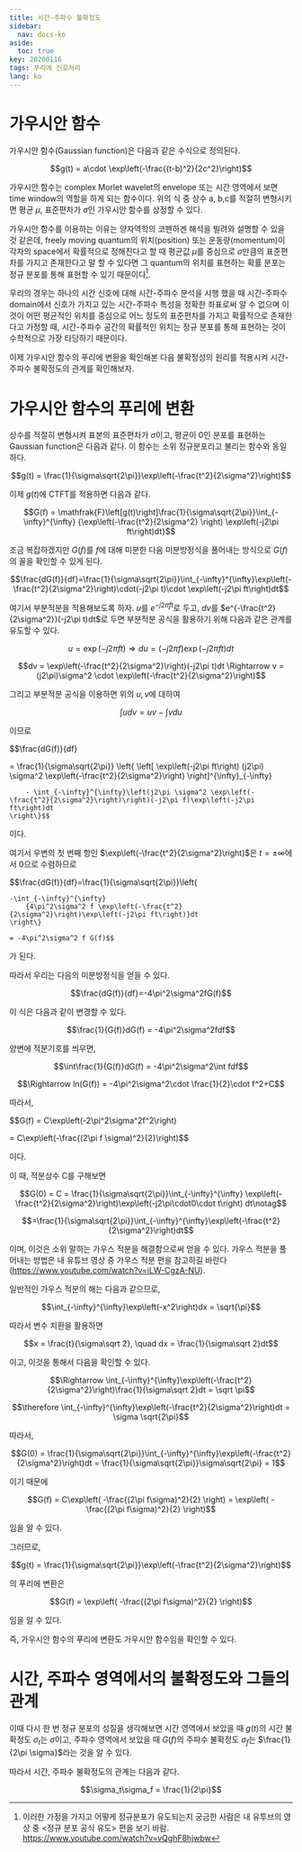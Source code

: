 ```yaml
---
title: 시간-주파수 불확정도
sidebar:
  nav: docs-ko
aside:
  toc: true
key: 20200116
tags: 푸리에 신호처리
lang: ko
---
```


# 가우시안 함수

가우시안 함수(Gaussian function)은 다음과 같은 수식으로 정의된다.

$$g(t) = a\cdot \exp\left(-\frac{(t-b)^2}{2c^2}\right)$$

가우시안 함수는 complex Morlet wavelet의 envelope 또는 시간 영역에서 보면 time window의 역할을 하게 되는 함수이다. 위의 식 중 상수 a, b,c를 적절히 변형시키면 평균 $\mu$, 표준편차가 $\sigma$인 가우시안 함수를 상정할 수 있다.

가우시안 함수를 이용하는 이유는 양자역학의 코펜하겐 해석을 빌려와 설명할 수 있을 것 같은데, freely moving quantum의 위치(position) 또는 운동량(momentum)이 각자의 space에서 확률적으로 정해진다고 할 때 평균값 $\mu$를 중심으로 $\sigma$만큼의 표준편차를 가지고 존재한다고 말 할 수 있다면 그 quantum의 위치를 표현하는 확률 분포는 정규 분포를 통해 표현할 수 있기 때문이다[^1].

[^1]: 이러한 가정을 가지고 어떻게 정규분포가 유도되는지 궁금한 사람은 내 유투브의 영상 중 <정규 분포 공식 유도> 편을 보기 바람. https://www.youtube.com/watch?v=vQghF8hjwbw

우리의 경우는 하나의 시간 신호에 대해 시간-주파수 분석을 시행 했을 때 시간-주파수 domain에서 신호가 가지고 있는 시간-주파수 특성을 정확한 좌표로써 알 수 없으며 이것이 어떤 평균적인 위치를 중심으로 어느 정도의 표준편차를 가지고 확률적으로 존재한다고 가정할 때, 시간-주파수 공간의 확률적인 위치는 정규 분포를 통해 표현하는 것이 수학적으로 가장 타당하기 때문이다.

이제 가우시안 함수의 푸리에 변환을 확인해본 다음 불확정성의 원리를 적용시켜 시간-주파수 불확정도의 관계를 확인해보자.

# 가우시안 함수의 푸리에 변환

상수를 적절히 변형시켜 표본의 표준편차가 $\sigma$이고, 평균이 0인 분포를 표현하는 Gaussian function은 다음과 같다. 이 함수는 소위 정규분포라고 불리는 함수와 동일하다.

$$g(t) = \frac{1}{\sigma\sqrt{2\pi}}\exp\left(-\frac{t^2}{2\sigma^2}\right)$$

이제 $g(t)$에  CTFT를 적용하면 다음과 같다.

$$G(f) = \mathfrak{F}\left[g(t)\right]\frac{1}{\sigma\sqrt{2\pi}}\int_{-\infty}^{\infty}
{\exp\left(-\frac{t^2}{2\sigma^2} \right) \exp\left(-j2\pi ft\right)dt}$$

조금 복잡하겠지만 $G(f)$를 $f$에 대해 미분한 다음 미분방정식을 풀어내는 방식으로 $G(f)$의 꼴을 확인할 수 있게 된다.

$$\frac{dG(f)}{df}=\frac{1}{\sigma\sqrt{2\pi}}\int_{-\infty}^{\infty}\exp\left(-\frac{t^2}{2\sigma^2}\right)\cdot(-j2\pi t)\cdot \exp\left(-j2\pi ft\right)dt$$

여기서 부분적분을 적용해보도록 하자. $u$를 $e^{-j2\pi ft}$로 두고, $dv$를 $e^{-\frac{t^2}{2\sigma^2}}(-j2\pi t)dt$로 두면 부분적분 공식을 활용하기 위해 다음과 같은 관계를 유도할 수 있다.

$$u= \exp\left(-j2\pi ft\right) \Rightarrow du = (-j2\pi f)\exp\left(-j2\pi ft\right) dt$$

$$dv = \exp\left(-\frac{t^2}{2\sigma^2}\right)(-j2\pi t)dt \Rightarrow v = (j2\pi)\sigma^2 \cdot \exp\left(-\frac{t^2}{2\sigma^2}\right)$$

그리고 부분적분 공식을 이용하면 위의 $u, v$에 대하여

$$\int u dv = uv - \int v du$$

이므로

$$\frac{dG(f)}{df}

= \frac{1}{\sigma\sqrt{2\pi}} \left\{
    \left[
        \exp\left(-j2\pi ft\right) (j2\pi) \sigma^2 \exp\left(-\frac{t^2}{2\sigma^2}\right)
        \right]^{\infty}_{-\infty}

        - \int_{-\infty}^{\infty}\left(j2\pi \sigma^2 \exp\left(-\frac{t^2}{2\sigma^2}\right)\right)(-j2\pi f)\exp\left(-j2\pi ft\right)dt
    \right\}$$

이다.

여기서 우변의 첫 번째 항인 $\exp\left(-\frac{t^2}{2\sigma^2}\right)$은 $t=\pm \infty$에서 0으로 수렴하므로

$$\frac{dG(f)}{df}=\frac{1}{\sigma\sqrt{2\pi}}\left\{

    -\int_{-\infty}^{\infty}
        {4\pi^2\sigma^2 f \exp\left(-\frac{t^2}{2\sigma^2}\right)\exp\left(-j2\pi ft\right)}dt
    \right\} 
    
    = -4\pi^2\sigma^2 f G(f)$$

가 된다.

따라서 우리는 다음의 미분방정식을 얻을 수 있다.

$$\frac{dG(f)}{df}=-4\pi^2\sigma^2fG(f)$$


이 식은 다음과 같이 변경할 수 있다.

$$\frac{1}{G(f)}dG(f) = -4\pi^2\sigma^2fdf$$

양변에 적분기호를 씌우면,

$$\int\frac{1}{G(f)}dG(f) = -4\pi^2\sigma^2\int fdf$$

$$\Rightarrow ln(G(f)) = -4\pi^2\sigma^2\cdot \frac{1}{2}\cdot f^2+C$$


따라서,

$$G(f) = C\exp\left(-2\pi^2\sigma^2f^2\right)

= C\exp\left(-\frac{(2\pi f \sigma)^2}{2}\right)$$

이다.

이 때, 적분상수 C를 구해보면

$$G(0) = C = \frac{1}{\sigma\sqrt{2\pi}}\int_{-\infty}^{\infty}
    \exp\left(-\frac{t^2}{2\sigma^2}\right)\exp\left(-j2\pi\cdot0\cdot t\right)
dt\notag$$

$$=\frac{1}{\sigma\sqrt{2\pi}}\int_{-\infty}^{\infty}\exp\left(-\frac{t^2}{2\sigma^2}\right)dt$$


이며, 이것은 소위 말하는 가우스 적분을 해결함으로써 얻을 수 있다. 가우스 적분을 풀어내는 방법은 내 유튜브 영상 중 가우스 적분 편을 참고하길 바란다 (https://www.youtube.com/watch?v=iLW-CgzA-NU). 

일반적인 가우스 적분의 해는 다음과 같으므로,

$$\int_{-\infty}^{\infty}\exp\left(-x^2\right)dx = \sqrt{\pi}$$

따라서 변수 치환을 활용하면

$$x = \frac{t}{\sigma\sqrt 2}, \quad dx = \frac{1}{\sigma\sqrt 2}dt$$

이고, 이것을 통해서 다음을 확인할 수 있다.

$$\Rightarrow \int_{-\infty}^{\infty}\exp\left(-\frac{t^2}{2\sigma^2}\right)\frac{1}{\sigma\sqrt 2}dt = \sqrt \pi$$

$$\therefore \int_{-\infty}^{\infty}\exp\left(-\frac{t^2}{2\sigma^2}\right)dt = \sigma \sqrt{2\pi}$$


따라서,

$$G(0) = \frac{1}{\sigma\sqrt{2\pi}}\int_{-\infty}^{\infty}\exp\left(-\frac{t^2}{2\sigma^2}\right)dt = \frac{1}{\sigma\sqrt{2\pi}}\sigma\sqrt{2\pi} = 1$$

이기 때문에

$$G(f) = C\exp\left(
    -\frac{(2\pi f\sigma)^2}{2}
    \right)
    = \exp\left(
    -\frac{(2\pi f\sigma)^2}{2}
    \right)$$

임을 알 수 있다.

그러므로,

$$g(t) = \frac{1}{\sigma\sqrt{2\pi}}\exp\left(-\frac{t^2}{2\sigma^2}\right)$$

의 푸리에 변환은

$$G(f) = \exp\left(
    -\frac{(2\pi f\sigma)^2}{2}
    \right)$$

임을 알 수 있다.

즉, 가우시안 함수의 푸리에 변환도 가우시안 함수임을 확인할 수 있다.


# 시간, 주파수 영역에서의 불확정도와 그들의 관계

이때 다시 한 번 정규 분포의 성질을 생각해보면 시간 영역에서 보았을 때 $g(t)$의 시간 불확정도 $\sigma_t$는 $\sigma$이고, 주파수 영역에서 보았을 때 $G(f)$의 주파수 불확정도 $\sigma_f$는 $\frac{1}{2\pi \sigma}$라는 것을 알 수 있다. 

따라서 시간, 주파수 불확정도의 관계는 다음과 같다.

$$\sigma_t\sigma_f = \frac{1}{2\pi}$$